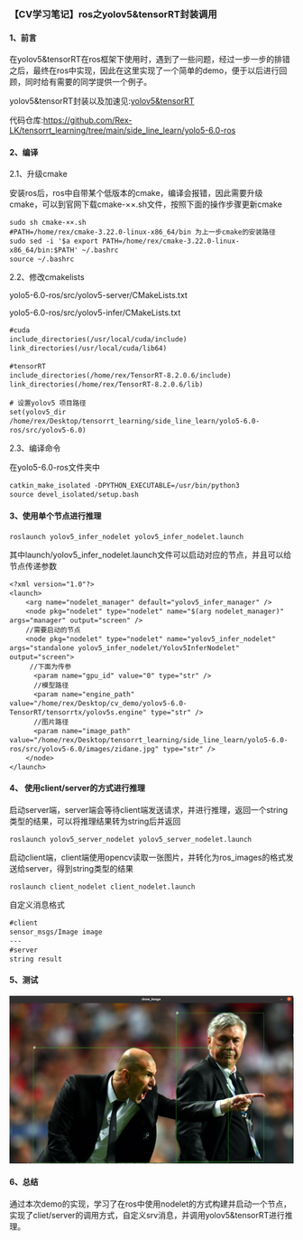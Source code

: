 ### 【CV学习笔记】ros之yolov5&tensorRT封装调用

#### 1、前言

在yolov5&tensorRT在ros框架下使用时，遇到了一些问题，经过一步一步的排错之后，最终在ros中实现，因此在这里实现了一个简单的demo，便于以后进行回顾，同时给有需要的同学提供一个例子。

yolov5&tensorRT封装以及加速见:[yolov5&tensorRT](https://blog.csdn.net/weixin_42108183/article/details/122352007?ops_request_misc=%257B%2522request%255Fid%2522%253A%2522165914415816782184647973%2522%252C%2522scm%2522%253A%252220140713.130102334.pc%255Fall.%2522%257D&request_id=165914415816782184647973&biz_id=&utm_medium=distribute.pc_search_result.none-task-code-2~all~first_rank_ecpm_v1~rank_v31_ecpm-1-122352007-0-null-null.142^v35^experiment_2_v1&utm_term=%E3%80%90CV%E5%AD%A6%E4%B9%A0%E7%AC%94%E8%AE%B0%E3%80%91%20yolov5-6.0%26tensorRT)

代码仓库:https://github.com/Rex-LK/tensorrt_learning/tree/main/side_line_learn/yolo5-6.0-ros

#### 2、编译

2.1、升级cmake

安装ros后，ros中自带某个低版本的cmake，编译会报错，因此需要升级cmake，可以到官网下载cmake-××.sh文件，按照下面的操作步骤更新cmake

```
sudo sh cmake-××.sh
#PATH=/home/rex/cmake-3.22.0-linux-x86_64/bin 为上一步cmake的安装路径
sudo sed -i '$a export PATH=/home/rex/cmake-3.22.0-linux-x86_64/bin:$PATH' ~/.bashrc 
source ~/.bashrc
```

2.2、修改cmakelists

yolo5-6.0-ros/src/yolov5-server/CMakeLists.txt

yolo5-6.0-ros/src/yolov5-infer/CMakeLists.txt

```
#cuda
include_directories(/usr/local/cuda/include)
link_directories(/usr/local/cuda/lib64)

#tensorRT
include_directories(/home/rex/TensorRT-8.2.0.6/include)
link_directories(/home/rex/TensorRT-8.2.0.6/lib)

# 设置yolov5 项目路径
set(yolov5_dir /home/rex/Desktop/tensorrt_learning/side_line_learn/yolo5-6.0-ros/src/yolov5-6.0)
```

2.3、编译命令

在yolo5-6.0-ros文件夹中

```
catkin_make_isolated -DPYTHON_EXECUTABLE=/usr/bin/python3
source devel_isolated/setup.bash
```

#### 3、使用单个节点进行推理

```
roslaunch yolov5_infer_nodelet yolov5_infer_nodelet.launch
```

其中launch/yolov5_infer_nodelet.launch文件可以启动对应的节点，并且可以给节点传递参数

```
<?xml version="1.0"?>
<launch>
	<arg name="nodelet_manager" default="yolov5_infer_manager" />
	<node pkg="nodelet" type="nodelet" name="$(arg nodelet_manager)" args="manager" output="screen" />
	//需要启动的节点
	<node pkg="nodelet" type="nodelet" name="yolov5_infer_nodelet" args="standalone yolov5_infer_nodelet/Yolov5InferNodelet" output="screen">
	 //下面为传参
	  <param name="gpu_id" value="0" type="str" />
	  //模型路径
	  <param name="engine_path" value="/home/rex/Desktop/cv_demo/yolov5-6.0-TensorRT/tensorrtx/yolov5s.engine" type="str" />
	  //图片路径
	  <param name="image_path" value="/home/rex/Desktop/tensorrt_learning/side_line_learn/yolo5-6.0-ros/src/yolov5-6.0/images/zidane.jpg" type="str" />
  	</node>
</launch>
```

#### 4、 使用client/server的方式进行推理

启动server端，server端会等待client端发送请求，并进行推理，返回一个string类型的结果，可以将推理结果转为string后并返回

```
roslaunch yolov5_server_nodelet yolov5_server_nodelet.launch
```

启动client端，client端使用opencv读取一张图片，并转化为ros_images的格式发送给server，得到string类型的结果

```
roslaunch client_nodelet client_nodelet.launch
```

自定义消息格式

```
#client
sensor_msgs/Image image
---
#server
string result
```

#### 5、测试

<img src="Screenshot%20from%202022-07-30%2009-39-36.png" alt="Screenshot from 2022-07-30 09-39-36" style="zoom:50%;" />

#### 6、总结

通过本次demo的实现，学习了在ros中使用nodelet的方式构建并启动一个节点，实现了cliet/server的调用方式，自定义srv消息，并调用yolov5&tensorRT进行推理。